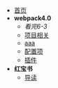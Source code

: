 * [首页](/project/ "这里设置title的内容")
* **webpack4.0**  
    - *看完6-3*
    * [项目相关](/project/Webpack4.0/项目相关)
    * [aaa](/project/Webpack4.0/aa)
    * [配置项](/project/Webpack4.0/配置项)
    * [插件](/project/Webpack4.0/插件)
* **红宝书**  
    * [导读](/project/红宝书/导读)